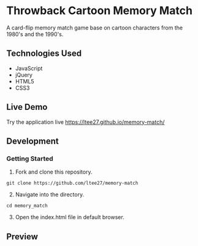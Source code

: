 # Throwback Cartoon Memory Match
A card-flip memory match game base on cartoon characters from the 1980's and the 1990's.

## Technologies Used
- JavaScript
- jQuery
- HTML5
- CSS3

## Live Demo

Try the application live https://ltee27.github.io/memory-match/

## Development

### Getting Started
1. Fork and clone this repository.

```shell
git clone https://github.com/ltee27/memory-match
```

2. Navigate into the directory.

```shell
cd memory_match
```

3. Open the index.html file in default browser.

## Preview
